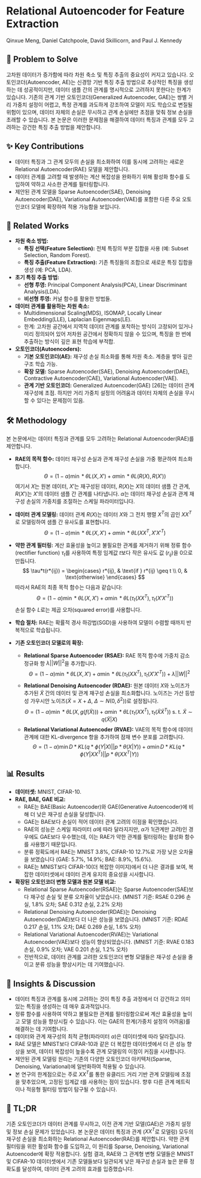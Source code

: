 # Relational Autoencoder for Feature Extraction

Qinxue Meng, Daniel Catchpoole, David Skillicorn, and Paul J. Kennedy

## 🧩 Problem to Solve

고차원 데이터가 증가함에 따라 차원 축소 및 특징 추출의 중요성이 커지고 있습니다. 오토인코더(Autoencoder, AE)는 신경망 기반 특징 추출 방법으로 추상적인 특징을 생성하는 데 성공적이지만, 데이터 샘플 간의 관계를 명시적으로 고려하지 못한다는 한계가 있습니다. 기존의 관계 기반 오토인코더(Generalized Autoencoder, GAE)는 쌍별 거리 가중치 설정이 어렵고, 특정 관계를 과도하게 강조하여 모델이 지도 학습으로 변질될 위험이 있으며, 데이터 자체의 손실은 무시하고 관계 손실에만 초점을 맞춰 정보 손실을 초래할 수 있습니다. 본 논문은 이러한 문제점을 해결하여 데이터 특징과 관계를 모두 고려하는 강건한 특징 추출 방법을 제안합니다.

## ✨ Key Contributions

- 데이터 특징과 그 관계 모두의 손실을 최소화하여 이를 동시에 고려하는 새로운 Relational Autoencoder(RAE) 모델을 제안합니다.
- 데이터 관계를 고려할 때 발생하는 계산 복잡성을 완화하기 위해 활성화 함수를 도입하여 약하고 사소한 관계를 필터링합니다.
- 제안된 관계 모델을 Sparse Autoencoder(SAE), Denoising Autoencoder(DAE), Variational Autoencoder(VAE)를 포함한 다른 주요 오토인코더 모델에 확장하여 적용 가능함을 보입니다.

## 📎 Related Works

- **차원 축소 방법:**
  - **특징 선택(Feature Selection):** 전체 특징의 부분 집합을 사용 (예: Subset Selection, Random Forest).
  - **특징 추출(Feature Extraction):** 기존 특징들의 조합으로 새로운 특징 집합을 생성 (예: PCA, LDA).
- **초기 특징 추출 방법:**
  - **선형 투영:** Principal Component Analysis(PCA), Linear Discriminant Analysis(LDA).
  - **비선형 투영:** 커널 함수를 활용한 방법들.
- **데이터 관계를 활용하는 차원 축소:**
  - Multidimensional Scaling(MDS), ISOMAP, Locally Linear Embedding(LLE), Laplacian Eigenmaps(LE).
  - 한계: 고차원 공간에서 지역적 데이터 관계를 포착하는 방식이 고정되어 있거나 미리 정의되어 있어 저차원 공간에서 정확하지 않을 수 있으며, 특징을 한 번에 추출하는 방식이 깊은 표현 학습에 부적합.
- **오토인코더(Autoencoders):**
  - **기본 오토인코더(AE):** 재구성 손실 최소화를 통해 차원 축소. 계층을 쌓아 깊은 구조 학습 가능.
  - **확장 모델:** Sparse Autoencoder(SAE), Denoising Autoencoder(DAE), Contractive Autoencoder(CAE), Variational Autoencoder(VAE).
  - **관계 기반 오토인코더:** Generalized Autoencoder(GAE) [26]는 데이터 관계 재구성에 초점. 하지만 거리 가중치 설정의 어려움과 데이터 자체의 손실을 무시할 수 있다는 문제점이 있음.

## 🛠️ Methodology

본 논문에서는 데이터 특징과 관계를 모두 고려하는 Relational Autoencoder(RAE)를 제안합니다.

- **RAE의 목적 함수:**
  데이터 재구성 손실과 관계 재구성 손실을 가중 평균하여 최소화합니다.
  $$ \Theta = (1-\alpha) \min*{\theta} L(X,X') + \alpha \min*{\theta} L(R(X),R(X')) $$
    여기서 $X$는 원본 데이터, $X'$는 재구성된 데이터, $R(X)$는 $X$의 데이터 샘플 간 관계, $R(X')$는 $X'$의 데이터 샘플 간 관계를 나타냅니다. $\alpha$는 데이터 재구성 손실과 관계 재구성 손실의 가중치를 조절하는 스케일 파라미터입니다.

- **데이터 관계 모델링:**
  데이터 관계 $R(X)$는 데이터 $X$와 그 전치 행렬 $X^{T}$의 곱인 $X X^{T}$로 모델링하여 샘플 간 유사도를 표현합니다.
  $$ \Theta = (1-\alpha) \min*{\theta} L(X,X') + \alpha \min*{\theta} L(X X^{T}, X' X'^{T}) $$

- **약한 관계 필터링:**
  계산 효율성을 높이고 불필요한 관계를 제거하기 위해 정류 함수(rectifier function) $\tau_t$를 사용하여 특정 임계값 $t$보다 작은 유사도 값 ($r_{ij}$)을 0으로 만듭니다.
  $$ \tau*t(r*{ij}) = \begin{cases} r*{ij}, & \text{if } r*{ij} \geq t \\ 0, & \text{otherwise} \end{cases} $$
    따라서 RAE의 최종 목적 함수는 다음과 같습니다:
    $$ \Theta = (1-\alpha) \min*{\theta} L(X,X') + \alpha \min*{\theta} L(\tau_t(X X^{T}), \tau_t(X' X'^{T})) $$
    손실 함수 $L$로는 제곱 오차(squared error)를 사용합니다.

- **학습 절차:**
  RAE는 확률적 경사 하강법(SGD)을 사용하여 모델이 수렴할 때까지 반복적으로 학습됩니다.

- **기존 오토인코더 모델로의 확장:**
  - **Relational Sparse Autoencoder (RSAE):** RAE 목적 함수에 가중치 감소 정규화 항 $\lambda ||W||^{2}$을 추가합니다.
    $$ \Theta = (1-\alpha) \min*{\theta} L(X,X') + \alpha \min*{\theta} L(\tau_t(X X^{T}), \tau_t(X' X'^{T})) + \lambda ||W||^{2} $$
  - **Relational Denoising Autoencoder (RDAE):** 원본 데이터 $X$와 노이즈가 추가된 $\tilde{X}$ 간의 데이터 및 관계 재구성 손실을 최소화합니다. 노이즈는 가산 등방성 가우시안 노이즈($\tilde{X} = X + \Delta$, $\Delta \sim N(0, \delta^2)$)로 설정됩니다.
    $$ \Theta = (1-\alpha) \min*{\theta} L(X,g(f(\tilde{X}))) + \alpha \min*{\theta} L(\tau_t(X X^{T}), \tau_t(\tilde{X} \tilde{X}^{T})) \text{ s. t. } \tilde{X} \sim q(\tilde{X}|X) $$
  - **Relational Variational Autoencoder (RVAE):** VAE의 목적 함수에 데이터 관계에 대한 KL-divergence 항을 추가하여 잠재 변수 분포를 고려합니다.
    $$ \Theta = (1-\alpha) \min D*{KL}(q*{\phi}(Y|X)||p*{\theta}(X|Y)) + \alpha \min D*{KL}(q*{\phi}(Y|X X^{T})||p*{\theta}(X X^{T}|Y)) $$

## 📊 Results

- **데이터셋:** MNIST, CIFAR-10.
- **RAE, BAE, GAE 비교:**
  - RAE는 BAE(Basic Autoencoder)와 GAE(Generative Autoencoder)에 비해 더 낮은 재구성 손실을 달성합니다.
  - GAE는 BAE보다 손실이 적어 데이터 관계 고려의 이점을 확인했습니다.
  - RAE의 성능은 스케일 파라미터 $\alpha$에 따라 달라지지만, $\alpha$가 1(관계만 고려)인 경우에도 GAE보다 우수했는데, 이는 RAE가 약한 관계를 필터링하는 활성화 함수를 사용했기 때문입니다.
  - 분류 정확도에서 RAE는 MNIST 3.8%, CIFAR-10 12.7%로 가장 낮은 오차율을 보였습니다 (GAE: 5.7%, 14.9%; BAE: 8.9%, 15.6%).
  - RAE는 MNIST보다 CIFAR-10(더 복잡한 이미지)에서 더 나은 결과를 보여, 복잡한 데이터셋에서 데이터 관계 유지의 중요성을 시사합니다.
- **확장된 오토인코더 변형 모델과 원본 모델 비교:**
  - Relational Sparse Autoencoder(RSAE)는 Sparse Autoencoder(SAE)보다 재구성 손실 및 분류 오차율이 낮았습니다. (MNIST 기준: RSAE 0.296 손실, 1.8% 오차; SAE 0.312 손실, 2.2% 오차)
  - Relational Denoising Autoencoder(RDAE)는 Denoising Autoencoder(DAE)보다 더 나은 성능을 보였습니다. (MNIST 기준: RDAE 0.217 손실, 1.1% 오차; DAE 0.269 손실, 1.6% 오차)
  - Relational Variational Autoencoder(RVAE)는 Variational Autoencoder(VAE)보다 성능이 향상되었습니다. (MNIST 기준: RVAE 0.183 손실, 0.9% 오차; VAE 0.201 손실, 1.2% 오차)
  - 전반적으로, 데이터 관계를 고려한 오토인코더 변형 모델들은 재구성 손실을 줄이고 분류 성능을 향상시키는 데 기여했습니다.

## 🧠 Insights & Discussion

- 데이터 특징과 관계를 동시에 고려하는 것이 특징 추출 과정에서 더 강건하고 의미 있는 특징을 생성하는 데 매우 효과적입니다.
- 정류 함수를 사용하여 약하고 불필요한 관계를 필터링함으로써 계산 효율성을 높이고 모델 성능을 향상시킬 수 있습니다. 이는 GAE의 한계(가중치 설정의 어려움)를 해결하는 데 기여합니다.
- 데이터와 관계 재구성의 최적 균형(파라미터 $\alpha$)은 데이터셋에 따라 달라집니다.
- RAE 모델은 MNIST보다 CIFAR-10과 같은 더 복잡한 데이터셋에서 더 큰 성능 향상을 보여, 데이터 복잡성이 높을수록 관계 모델링의 이점이 커짐을 시사합니다.
- 제안된 관계 모델링 원리는 기존의 다양한 오토인코더 아키텍처(Sparse, Denoising, Variational)에 일반화하여 적용될 수 있습니다.
- 본 연구의 한계점으로는 주로 $X X^{T}$를 통한 유클리드 거리 기반 관계 모델링에 초점을 맞추었으며, 고정된 임계값 $t$를 사용하는 점이 있습니다. 향후 다른 관계 메트릭이나 적응형 필터링 방법이 탐구될 수 있습니다.

## 📌 TL;DR

기존 오토인코더가 데이터 관계를 무시하고, 이전 관계 기반 모델(GAE)은 가중치 설정 및 정보 손실 문제가 있었습니다. 본 논문은 데이터 특징과 관계 ($X X^{T}$로 모델링) 모두의 재구성 손실을 최소화하는 Relational Autoencoder(RAE)를 제안합니다. 약한 관계 필터링을 위한 활성화 함수를 도입하고, 이 원리를 Sparse, Denoising, Variational Autoencoder에 확장 적용합니다. 실험 결과, RAE와 그 관계형 변형 모델들은 MNIST 및 CIFAR-10 데이터셋에서 기존 모델들보다 일관되게 낮은 재구성 손실과 높은 분류 정확도를 달성하여, 데이터 관계 고려의 효과를 입증했습니다.
